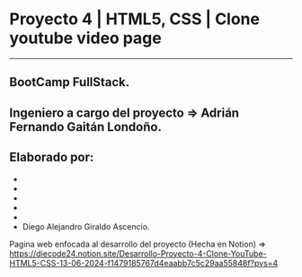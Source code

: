 # Proyecto 4 | HTML5, CSS | Clone youtube video page
---

## BootCamp FullStack.

## Ingeniero a cargo del proyecto ⇒ **Adrián Fernando Gaitán Londoño.**

## Elaborado por:

- 
- 
- 
- 
- 
- Diego Alejandro Giraldo Ascencio.


Pagina web enfocada al desarrollo del proyecto (Hecha en Notion) => https://diecode24.notion.site/Desarrollo-Proyecto-4-Clone-YouTube-HTML5-CSS-13-06-2024-f1479185767d4eaabb7c5c29aa55848f?pvs=4